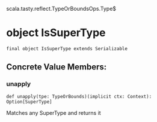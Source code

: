 scala.tasty.reflect.TypeOrBoundsOps.Type$
# object IsSuperType

<pre><code class="language-scala" >final object IsSuperType extends Serializable</pre></code>
## Concrete Value Members:
### unapply
<pre><code class="language-scala" >def unapply(tpe: TypeOrBounds)(implicit ctx: Context): Option[SuperType]</pre></code>
Matches any SuperType and returns it

